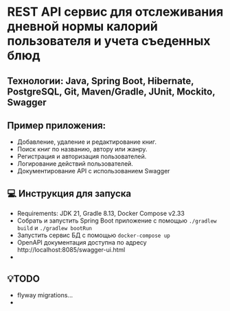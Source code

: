 # REST API сервис для отслеживания дневной нормы калорий пользователя и учета съеденных блюд

## Технологии: Java, Spring Boot, Hibernate, PostgreSQL, Git, Maven/Gradle, JUnit, Mockito, Swagger

## Пример приложения:

- Добавление, удаление и редактирование книг.
- Поиск книг по названию, автору или жанру.
- Регистрация и авторизация пользователей.
- Логирование действий пользователей.
- Документирование API с использованием Swagger

## 💻 Инструкция для запуска

- Requirements: JDK 21, Gradle 8.13, Docker Compose v2.33
- Собрать и запустить Spring Boot приложение с помощью `./gradlew build` и `./gradlew bootRun`
- Запустить сервис БД с помощью `docker-compose up`
- OpenAPI документация доступна по адресу http://localhost:8085/swagger-ui.html
- 

## 💡TODO

- flyway migrations...
- 
